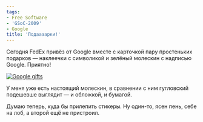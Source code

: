 ```yaml
---
tags:
- Free Software
- 'GSoC-2009'
- Google
title: 'Подаааарки!'
---
```


Сегодня FedEx привёз от Google вместе с карточкой пару простеньких
подарков — наклеечки с символикой и зелёный молескин с надписью Google.
Приятно!

<a data-flickr-embed="true"  href="https://www.flickr.com/photos/nothingpersonal/3570273722/" title="Google gifts"><img src="https://farm4.staticflickr.com/3647/3570273722_c66a940481.jpg"  alt="Google gifts"></a>

У меня уже есть настоящий молескин, в сравнении с ним гугловский
подешевше выглядит — и обложкой, и бумагой.

Думаю теперь, куда бы прилепить стикеры. Ну один-то, ясен пень, себе на
лоб, а второй ещё не пристроил.
